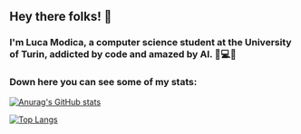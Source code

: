 ## Hey there folks! 👋
### I'm Luca Modica, a computer science student at the University of Turin, addicted by code and amazed by AI. 💭💻🌐
### Down here you can see some of my stats:

[![Anurag's GitHub stats](https://github-readme-stats.vercel.app/api?username=lucamodica)](https://github.com/lucamodica/github-readme-stats)

[![Top Langs](https://github-readme-stats.vercel.app/api/top-langs/?username=lucamodica)](https://github.com/lucamodica/github-readme-stats)

<!--
**lucamodica/lucamodica** is a ✨ _special_ ✨ repository because its `README.md` (this file) appears on your GitHub profile.

Here are some ideas to get you started:

- 🔭 I’m currently working on ...
- 🌱 I’m currently learning ...
- 👯 I’m looking to collaborate on ...
- 🤔 I’m looking for help with ...
- 💬 Ask me about ...
- 📫 How to reach me: ...
- 😄 Pronouns: ...
- ⚡ Fun fact: ...
-->
